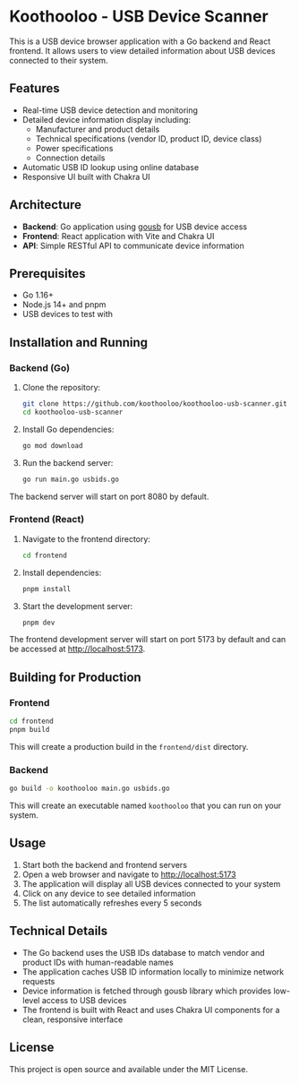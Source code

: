 # Koothooloo - USB Device Scanner

This is a USB device browser application with a Go backend and React frontend. It allows users to view detailed information about USB devices connected to their system.

## Features

- Real-time USB device detection and monitoring
- Detailed device information display including:
  - Manufacturer and product details
  - Technical specifications (vendor ID, product ID, device class)
  - Power specifications
  - Connection details
- Automatic USB ID lookup using online database
- Responsive UI built with Chakra UI

## Architecture

- **Backend**: Go application using [gousb](https://github.com/google/gousb) for USB device access
- **Frontend**: React application with Vite and Chakra UI
- **API**: Simple RESTful API to communicate device information

## Prerequisites

- Go 1.16+
- Node.js 14+ and pnpm
- USB devices to test with

## Installation and Running

### Backend (Go)

1. Clone the repository:

   ```bash
   git clone https://github.com/koothooloo/koothooloo-usb-scanner.git
   cd koothooloo-usb-scanner
   ```

2. Install Go dependencies:

   ```bash
   go mod download
   ```

3. Run the backend server:

   ```bash
   go run main.go usbids.go
   ```

The backend server will start on port 8080 by default.

### Frontend (React)

1. Navigate to the frontend directory:

   ```bash
   cd frontend
   ```

2. Install dependencies:

   ```bash
   pnpm install
   ```

3. Start the development server:

   ```bash
   pnpm dev
   ```

The frontend development server will start on port 5173 by default and can be accessed at <http://localhost:5173>.

## Building for Production

### Frontend

```bash
cd frontend
pnpm build
```

This will create a production build in the `frontend/dist` directory.

### Backend

```bash
go build -o koothooloo main.go usbids.go
```

This will create an executable named `koothooloo` that you can run on your system.

## Usage

1. Start both the backend and frontend servers
2. Open a web browser and navigate to <http://localhost:5173>
3. The application will display all USB devices connected to your system
4. Click on any device to see detailed information
5. The list automatically refreshes every 5 seconds

## Technical Details

- The Go backend uses the USB IDs database to match vendor and product IDs with human-readable names
- The application caches USB ID information locally to minimize network requests
- Device information is fetched through gousb library which provides low-level access to USB devices
- The frontend is built with React and uses Chakra UI components for a clean, responsive interface

## License

This project is open source and available under the MIT License.
